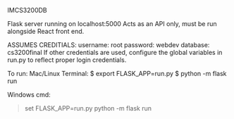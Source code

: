 IMCS3200DB

Flask server running on localhost:5000
Acts as an API only, must be run alongside React front end.

ASSUMES CREDITIALS:
username: root
password: webdev
database: cs3200final
If other credentials are used, configure the global variables in run.py
to reflect proper login credentials.

To run:
Mac/Linux Terminal:
$ export FLASK_APP=run.py
$ python -m flask run

Windows cmd:
>set FLASK_APP=run.py
>python -m flask run

